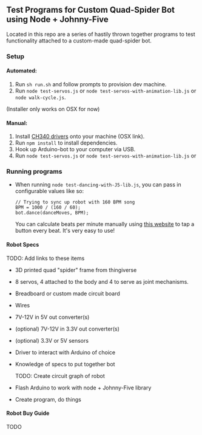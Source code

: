 ## Test Programs for Custom Quad-Spider Bot using Node + Johnny-Five
Located in this repo are a series of hastily thrown together programs to test functionality attached to a custom-made quad-spider bot.


### Setup
#### Automated:

1. Run `sh run.sh` and follow prompts to provision dev machine.
1. Run `node test-servos.js` or `node test-servos-with-animation-lib.js` or `node walk-cycle.js`.

(Installer only works on OSX for now)

#### Manual:

1. Install [CH340 drivers](http://blog.sengotta.net/signed-mac-os-driver-for-winchiphead-ch340-serial-bridge/) onto your machine (OSX link).
1. Run `npm install` to install dependencies.
1. Hook up Arduino-bot to your computer via USB.
1. Run `node test-servos.js` or `node test-servos-with-animation-lib.js` or

### Running programs
- When running `node test-dancing-with-J5-lib.js`, you can pass in configurable values like so:

  ```
  // Trying to sync up robot with 160 BPM song
  BPM = 1000 / (160 / 60);
  bot.dance(danceMoves, BPM);
  ```

  You can calculate beats per minute manually using [this website](http://www.beatsperminuteonline.com/) to tap a button every beat.  It's very easy to use!

#### Robot Specs
TODO: Add links to these items
- 3D printed quad "spider" frame from thingiverse
- 8 servos, 4 attached to the body and 4 to serve as joint mechanisms.
- Breadboard or custom made circuit board
- Wires
- 7V-12V in 5V out converter(s)
- (optional) 7V-12V in 3.3V out converter(s)
- (optional) 3.3V or 5V sensors
- Driver to interact with Arduino of choice
- Knowledge of specs to put together bot

  TODO: Create circuit graph of robot
- Flash Arduino to work with node + Johnny-Five library
- Create program, do things

#### Robot Buy Guide
TODO
